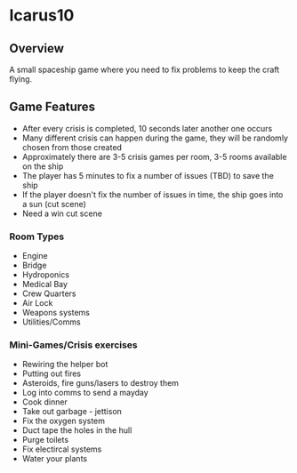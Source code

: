 # Icarus10
## Overview
A small spaceship game where you need to fix problems to keep the craft flying.

## Game Features
 - After every crisis is completed, 10 seconds later another one occurs
 - Many different crisis can happen during the game, they will be randomly chosen from those created
 - Approximately there are 3-5 crisis games per room, 3-5 rooms available on the ship
 - The player has 5 minutes to fix a number of issues (TBD) to save the ship
 - If the player doesn't fix the number of issues in time, the ship goes into a sun (cut scene)
 - Need a win cut scene

### Room Types
 - Engine
 - Bridge
 - Hydroponics
 - Medical Bay
 - Crew Quarters
 - Air Lock
 - Weapons systems
 - Utilities/Comms
 
### Mini-Games/Crisis exercises
 - Rewiring the helper bot
 - Putting out fires
 - Asteroids, fire guns/lasers to destroy them
 - Log into comms to send a mayday
 - Cook dinner
 - Take out garbage - jettison
 - Fix the oxygen system
 - Duct tape the holes in the hull
 - Purge toilets
 - Fix electircal systems
 - Water your plants
